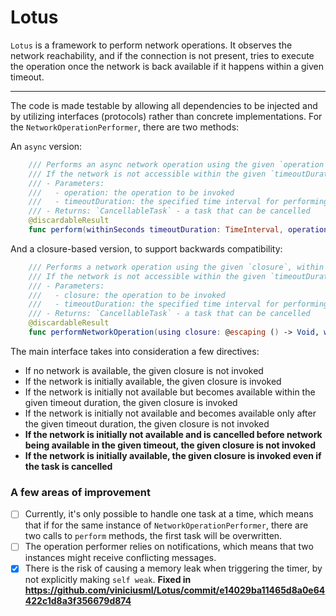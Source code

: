 # Lotus

`Lotus` is a framework to perform network operations. It observes the network reachability, and if the connection is not present, tries to execute the operation once the network is back available if it happens within a given timeout. 

-----

The code is made testable by allowing all dependencies to be injected and by utilizing interfaces (protocols) rather than concrete implementations.
For the `NetworkOperationPerformer`, there are two methods:

An `async` version:
```swift
    /// Performs an async network operation using the given `operation`, within the given `timeoutDuration`.
    /// If the network is not accessible within the given `timeoutDuration`, the operation is not performed.
    /// - Parameters:
    ///   - operation: the operation to be invoked
    ///   - timeoutDuration: the specified time interval for performing a re-try operation.
    /// - Returns: `CancellableTask` - a task that can be cancelled
    @discardableResult
    func perform(withinSeconds timeoutDuration: TimeInterval, operation: @escaping () async -> ()) async -> CancellableTask
```

And a closure-based version, to support backwards compatibility:
```swift
    /// Performs a network operation using the given `closure`, within the given `timeoutDuration`.
    /// If the network is not accessible within the given `timeoutDuration`, the operation is not performed.
    /// - Parameters:
    ///   - closure: the operation to be invoked
    ///   - timeoutDuration: the specified time interval for performing a re-try operation.
    /// - Returns: `CancellableTask` - a task that can be cancelled
    @discardableResult
    func performNetworkOperation(using closure: @escaping () -> Void, withinSeconds timeoutDuration: TimeInterval) -> CancellableTask
```

The main interface takes into consideration a few directives:
- If no network is available, the given closure is not invoked
- If the network is initially available, the given closure is invoked
- If the network is initially not available but becomes available within the given timeout duration, the given closure is invoked
- If the network is initially not available and becomes available only after the given timeout duration, the given closure is not invoked
- **If the network is initially not available and is cancelled before network being available in the given timeout, the given closure is not invoked**
- **If the network is initially available, the given closure is invoked even if the task is cancelled**

### A few areas of improvement

- [ ] Currently, it's only possible to handle one task at a time, which means that if for the same instance of `NetworkOperationPerformer`, there are two calls to `perform` methods, the first task will be overwritten.
- [ ] The operation performer relies on notifications, which means that two instances might receive conflicting messages.
- [x] There is the risk of causing a memory leak when triggering the timer, by not explicitly making `self weak`. **Fixed in https://github.com/viniciusml/Lotus/commit/e14029ba11465d8a0e64422c1d8a3f356679d874**
